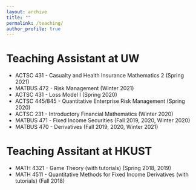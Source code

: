 ```yaml
---
layout: archive
title: ""
permalink: /teaching/
author_profile: true
---
```


# Teaching Assistant at UW
* ACTSC 431 - Casualty and Health Insurance Mathematics 2 (Spring 2021)
* MATBUS 472 - Risk Management (Winter 2021)
* ACTSC 431 - Loss Model I (Spring 2020)
* ACTSC 445/845 - Quantitative Enterprise Risk Management (Spring 2020)
* ACTSC 231 - Introductory Financial Mathematics (Winter 2020)
* MATBUS 471 - Fixed Income Securities (Fall 2019, 2020, Winter 2020)
* MATBUS 470 - Derivatives (Fall 2019, 2020, Winter 2021)

# Teaching Assitant at HKUST
* MATH 4321 - Game Theory (with tutorials) (Spring 2018, 2019)
* MATH 4511 - Quantitative Methods for Fixed Income Derivatives (with tutorials) (Fall 2018)
